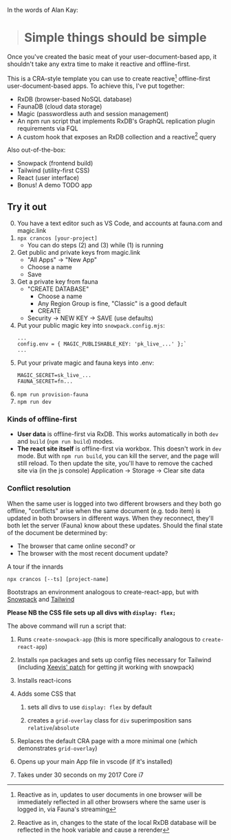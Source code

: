 In the words of Alan Kay:
> # Simple things should be simple

Once you've created the basic meat of your user-document-based app, it shouldn't take any extra time to make it reactive and offline-first.

This is a CRA-style template you can use to create reactive[^1] offline-first user-document-based apps.  To achieve this, I've put together:
- RxDB (browser-based NoSQL database)
- FaunaDB (cloud data storage)
- Magic (passwordless auth and session management)
- An npm run script that implements RxDB's GraphQL replication plugin requirements via FQL
- A custom hook that exposes an RxDB collection and a reactive[^2] query

Also out-of-the-box:
- Snowpack (frontend build)
- Tailwind (utility-first CSS)
- React (user interface)
- Bonus!  A demo TODO app

[^1]: Reactive as in, updates to user documents in one browser will be immediately reflected in all other browsers where the same user is logged in, via Fauna's streaming

[^2]: Reactive as in, changes to the state of the local RxDB database will be reflected in the hook variable and cause a rerender


## Try it out

0. You have a text editor such as VS Code, and accounts at fauna.com and magic.link
1. `npx crancos [your-project]`
   - You can do steps (2) and (3) while (1) is running
2. Get public and private keys from magic.link
      - "All Apps" -> "New App"
      - Choose a name
      - Save
3. Get a private key from fauna
   - "CREATE DATABASE"
      - Choose a name
      - Any Region Group is fine, "Classic" is a good default
      - CREATE
   - Security -> NEW KEY -> SAVE (use defaults)
4. Put your public magic key into `snowpack.config.mjs`:
   ```
   ...
   config.env = { MAGIC_PUBLISHABLE_KEY: 'pk_live_...' };`
   ...
   ```
5. Put your private magic and fauna keys into .env:
   ```
   MAGIC_SECRET=sk_live_...
   FAUNA_SECRET=fn...
   ```
5. `npm run provision-fauna`
6. `npm run dev`


### Kinds of offline-first

- **User data** is offline-first via RxDB.  This works automatically in both `dev` and `build` (`npm run build`) modes.
- **The react site itself** is offline-first via workbox.  This doesn't work in `dev` mode.  But with `npm run build`, you can kill the server, and the page will still reload.  To then update the site, you'll have to remove the cached site via (in the js console) Application -> Storage -> Clear site data

### Conflict resolution

When the same user is logged into two different browsers and they both go offline, "conflicts" arise when the same document (e.g. todo item) is updated in both browsers in different ways.  When they reconnect, they'll both let the server (Fauna) know about these updates. Should the final state of the document be determined by:
- The browser that came online second?  or
- The browser with the most recent document update?



A tour if the innards


`npx crancos [--ts] [project-name]`

Bootstraps an environment analogous to create-react-app, but with [Snowpack](https://www.snowpack.dev/) and [Tailwind](https://tailwindcss.com)

**Please NB the CSS file sets up all divs with `display: flex;`**

The above command will run a script that:

1. Runs `create-snowpack-app` (this is more specifically analogous to `create-react-app`)
   
2. Installs `npm` packages and sets up config files necessary for Tailwind (including [Xeevis' patch](https://github.com/jadex/snowpack-plugin-tailwindcss-jit) for getting jit working with snowpack)

3. Installs react-icons

4. Adds some CSS that
   1. sets all divs to use `display: flex` by default

   2. creates a `grid-overlay` class for `div` superimposition  sans `relative`/`absolute`

5. Replaces the default CRA page with a more minimal one (which demonstrates `grid-overlay`)

6. Opens up your main App file in vscode (if it's installed)

7. Takes under 30 seconds on my 2017 Core i7


[^1]: My reference.
